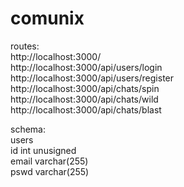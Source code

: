 # comunix

routes:  
http://localhost:3000/  
http://localhost:3000/api/users/login  
http://localhost:3000/api/users/register  
http://localhost:3000/api/chats/spin  
http://localhost:3000/api/chats/wild  
http://localhost:3000/api/chats/blast  

schema:  
users  
      id     int unusigned  
      email  varchar(255)   
      pswd   varchar(255)  